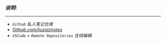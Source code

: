 ### *说明*:
---
- *```Github``` 私人笔记仓库*
- *[Github.com/jiuziai/notes](https://github.com/jiuziai/notes)*
- *```VSCode``` + ```Remote Repositories``` 在线编辑*